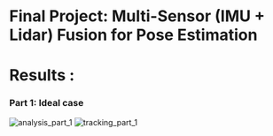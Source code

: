 
# Final Project: Multi-Sensor (IMU + Lidar) Fusion for Pose Estimation

# Results :
  ### Part 1: Ideal case
  
![analysis_part_1](https://user-images.githubusercontent.com/64086951/90326945-7e8cf480-df86-11ea-89a0-b79e8937bff4.png)
![tracking_part_1](https://user-images.githubusercontent.com/64086951/90326957-a11f0d80-df86-11ea-904d-048a39e4a39d.png)
